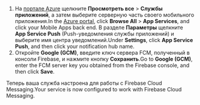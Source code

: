 
1. <span data-ttu-id="b0de4-101">На [портале Azure](https://portal.azure.com/) щелкните **Просмотреть все** > **Службы приложений**, а затем выберите серверную часть своего мобильного приложения.</span><span class="sxs-lookup"><span data-stu-id="b0de4-101">In the [Azure portal](https://portal.azure.com/), click **Browse All** > **App Services**, and click your Mobile Apps back end.</span></span> <span data-ttu-id="b0de4-102">В разделе **Параметры** щелкните **App Service Push** (Push-уведомления службы приложений) и выберите имя центра уведомлений.</span><span class="sxs-lookup"><span data-stu-id="b0de4-102">Under **Settings**, click **App Service Push**, and then click your notification hub name.</span></span>
2. <span data-ttu-id="b0de4-103">Откройте **Google (GCM)**, введите ключ сервера FCM, полученный в консоли Firebase, и нажмите кнопку **Сохранить**.</span><span class="sxs-lookup"><span data-stu-id="b0de4-103">Go to **Google (GCM)**, enter the FCM server key you obtained from the Firebase console, and then click **Save**.</span></span>

<span data-ttu-id="b0de4-104">Теперь ваша служба настроена для работы с Firebase Cloud Messaging.</span><span class="sxs-lookup"><span data-stu-id="b0de4-104">Your service is now configured to work with Firebase Cloud Messaging.</span></span>

<!-- URLs. -->

<!-- images -->
